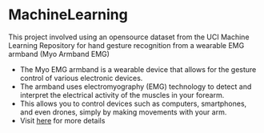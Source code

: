 # MachineLearning
This project involved using an opensource dataset from the UCI Machine Learning Repository for hand gesture recognition from a wearable EMG armband (Myo Armband EMG)
* The Myo EMG armband is a wearable device that allows for the gesture control of various electronic devices.
* The armband uses electromyography (EMG) technology to detect and interpret the electrical activity of the muscles in your forearm.
* This allows you to control devices such as computers, smartphones, and even drones, simply by making movements with your arm.
* Visit [here]([url](https://archive.ics.uci.edu/dataset/481/emg+data+for+gestures)https://archive.ics.uci.edu/dataset/481/emg+data+for+gestures) for more details
